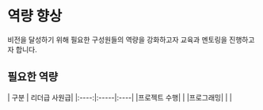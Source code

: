 # 역량 향상

비전을 달성하기 위해 필요한 구성원들의 역량을 강화하고자
교육과 멘토링을 진행하고자 합니다.

## 필요한 역량


| 구분 | 리더급 사원급|
|:----:|:-----|:----|
|프로젝트 수행| |
|프로그래밍| | |
